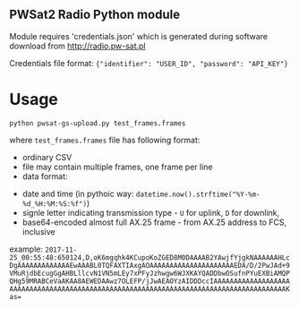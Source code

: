## PWSat2 Radio Python module

Module requires 'credentials.json' which is generated during software download from http://radio.pw-sat.pl

Credentials file format:
`{"identifier": "USER_ID", "password": "API_KEY"}`


# Usage
 `python pwsat-gs-upload.py test_frames.frames`
 
 where `test_frames.frames` file has following format:
 
 * ordinary CSV 
 * file may contain multiple frames, one frame per line
 * data format:
 
  - date and time (in pythoic way: `datetime.now().strftime("%Y-%m-%d_%H:%M:%S:%f")`)
  - signle letter indicating transmission type - `U` for uplink, `D` for downlink,
  - base64-encoded almost full AX.25 frame - from AX.25 address to FCS, inclusive
  
  example:
  ```2017-11-25_00:55:48:650124,D,oK6mgqhk4KCupoKoZGED8M0DAAAAB2YAwjfYjgkNAAAAAAHLcDgAAAAAAAAAAAAAEwAAABL0TQFAXTIAxgAOAAAAAAAAAAAAAAAAAAAAAEDA/D/2PwJAd+9VMuRjdbEcugGgAHBLllcvN1VN5mLEy7xPFyJzhwgw6WJXKAYQADDbwOSufnPYuEXBiAMQPQHg59MRABCeVaAKAA8AEWEDAAwz7OLEFP/jJwAEAOYzAIDDDccIAAAAAAAAAAAAAAAAAAAAAAAAAAAAAAAAAAAAAAAAAAAAAAAAAAAAAAAAAAAAAAAAAAAAAAAAAAAAAAAAAAAAAAAAKas=```


